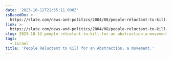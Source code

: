 ```yaml
---
date: '2023-10-12T21:55:11.000Z'
isBasedOn: >-
  https://slate.com/news-and-politics/2004/08/people-reluctant-to-kill-for-an-abstraction-a-movement.html
link: >-
  https://slate.com/news-and-politics/2004/08/people-reluctant-to-kill-for-an-abstraction-a-movement.html
slug: 2023-10-12-people-reluctant-to-kill-for-an-abstraction-a-movement
tags:
  - israel
title: 'People Reluctant to Kill for an Abstraction, a movement.'
---
```


